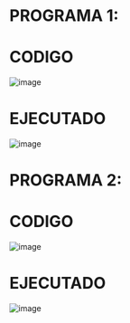 # PROGRAMA 1:
# CODIGO
![image](https://github.com/user-attachments/assets/8feb441e-2ac7-484f-8a0f-838bd826106e)
# EJECUTADO 
![image](https://github.com/user-attachments/assets/e83c5dd4-bf1c-4087-bce0-39bfad41d01d)

# PROGRAMA 2:
# CODIGO
![image](https://github.com/user-attachments/assets/3028d247-bd48-49ea-af59-64f0b83daa02)
# EJECUTADO
![image](https://github.com/user-attachments/assets/2026e390-d13e-4d06-b3c3-fcf51e3b0d7c)




